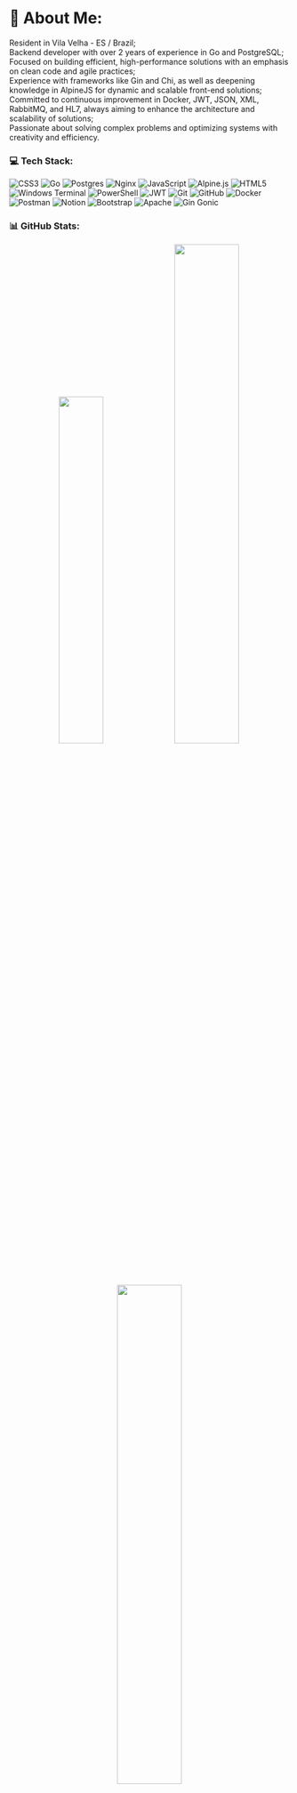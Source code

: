 # 💫 About Me:
  Resident in Vila Velha - ES / Brazil;<br> 
  Backend developer with over 2 years of experience in Go and PostgreSQL;<br> 
  Focused on building efficient, high-performance solutions with an emphasis on clean code and agile practices;<br> 
  Experience with frameworks like Gin and Chi, as well as deepening knowledge in AlpineJS for dynamic and scalable front-end solutions;<br> 
  Committed to continuous improvement in Docker, JWT, JSON, XML, RabbitMQ, and HL7, always aiming to enhance the architecture and scalability of solutions;<br> 
  Passionate about solving complex problems and optimizing systems with creativity and efficiency.

### 💻 Tech Stack:
![CSS3](https://img.shields.io/badge/css3-%231572B6.svg?style=for-the-badge&logo=css3&logoColor=white) ![Go](https://img.shields.io/badge/go-%2300ADD8.svg?style=for-the-badge&logo=go&logoColor=white) ![Postgres](https://img.shields.io/badge/postgres-%23316192.svg?style=for-the-badge&logo=postgresql&logoColor=white) ![Nginx](https://img.shields.io/badge/nginx-%23009639.svg?style=for-the-badge&logo=nginx&logoColor=white) ![JavaScript](https://img.shields.io/badge/javascript-%23323330.svg?style=for-the-badge&logo=javascript&logoColor=%23F7DF1E) ![Alpine.js](https://img.shields.io/badge/alpinejs-white.svg?style=for-the-badge&logo=alpinedotjs&logoColor=%238BC0D0) ![HTML5](https://img.shields.io/badge/html5-%23E34F26.svg?style=for-the-badge&logo=html5&logoColor=white) ![Windows Terminal](https://img.shields.io/badge/Windows%20Terminal-%234D4D4D.svg?style=for-the-badge&logo=windows-terminal&logoColor=white) ![PowerShell](https://img.shields.io/badge/PowerShell-%235391FE.svg?style=for-the-badge&logo=powershell&logoColor=white) ![JWT](https://img.shields.io/badge/JWT-black?style=for-the-badge&logo=JSON%20web%20tokens) ![Git](https://img.shields.io/badge/git-%23F05033.svg?style=for-the-badge&logo=git&logoColor=white) ![GitHub](https://img.shields.io/badge/github-%23121011.svg?style=for-the-badge&logo=github&logoColor=white) ![Docker](https://img.shields.io/badge/docker-%230db7ed.svg?style=for-the-badge&logo=docker&logoColor=white) ![Postman](https://img.shields.io/badge/Postman-FF6C37?style=for-the-badge&logo=postman&logoColor=white) ![Notion](https://img.shields.io/badge/Notion-%23000000.svg?style=for-the-badge&logo=notion&logoColor=white)
![Bootstrap](https://img.shields.io/badge/bootstrap-%238511FA.svg?style=for-the-badge&logo=bootstrap&logoColor=white) ![Apache](https://img.shields.io/badge/apache-%23D42029.svg?style=for-the-badge&logo=apache&logoColor=white) ![Gin Gonic](https://img.shields.io/badge/gin-%23008ECF?style=for-the-badge&logo=gin&logoColor=white&labelColor=%23008ECF&color=%23008ECF)


### 📊 GitHub Stats:
<p align="center">
  <img src="https://github-readme-stats.vercel.app/api/top-langs/?username=mattheusrocha2&theme=dark&hide_border=true&include_all_commits=true&count_private=true&layout=compact" width="40%" />
  <img src="https://github-readme-streak-stats.herokuapp.com/?user=mattheusrocha2&theme=dark&hide_border=true" width="48%" />
  <img src="https://github-readme-stats.vercel.app/api?username=mattheusrocha2&theme=dark&hide_border=true&include_all_commits=true&count_private=true" width="48%" />
  <!-- REPOSITORIOS CONTRIBUIDOS
  <img src="https://github-contributor-stats.vercel.app/api?username=mattheusrocha2&limit=5&theme=dark&combine_all_yearly_contributions=true" width="100%" />-->
</p>


#### 🌐 Socials:
[![Discord](https://img.shields.io/badge/Discord-%237289DA.svg?logo=discord&logoColor=white)](https://discord.gg/mattheusrocha) [![Facebook](https://img.shields.io/badge/Facebook-%231877F2.svg?logo=Facebook&logoColor=white)](https://facebook.com/mattheusrocha2) [![Instagram](https://img.shields.io/badge/Instagram-%23E4405F.svg?logo=Instagram&logoColor=white)](https://instagram.com/mattheusrocha2) [![LinkedIn](https://img.shields.io/badge/LinkedIn-%230077B5.svg?logo=linkedin&logoColor=white)](https://linkedin.com/in/mattheusrocha2) [![X](https://img.shields.io/badge/X-black.svg?logo=X&logoColor=white)](https://x.com/MattheusRocha8) 

---
[![](https://visitcount.itsvg.in/api?id=mattheusrocha2&label=Profile%20Views&color=1&pretty=true)](https://visitcount.itsvg.in)
